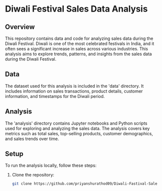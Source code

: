 # Diwali Festival Sales Data Analysis

## Overview

This repository contains data and code for analyzing sales data during the Diwali Festival. Diwali is one of the most celebrated festivals in India, and it often sees a significant increase in sales across various industries. This analysis aims to explore trends, patterns, and insights from the sales data during the Diwali Festival.

## Data

The dataset used for this analysis is included in the 'data' directory. It includes information on sales transactions, product details, customer information, and timestamps for the Diwali period.

## Analysis

The 'analysis' directory contains Jupyter notebooks and Python scripts used for exploring and analyzing the sales data. The analysis covers key metrics such as total sales, top-selling products, customer demographics, and sales trends over time.

## Setup

To run the analysis locally, follow these steps:

1. Clone the repository:

   ```bash
   git clone https://github.com/priyanshurathod09/Diwali-Fastival-Sales-Data-Analysis.git
